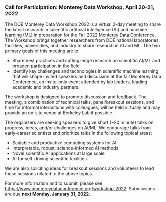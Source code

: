 ### Call for Participation: Monterey Data Workshop, April 20-21, 2022

The DOE Monterey Data Workshop 2022 is a virtual 2-day meeting to share the 
latest research in scientific artificial intelligence (AI) and machine learning 
(ML) in preparation for the Fall 2022 Monterey Data Conference. The Workshop
brings together researchers from DOE national laboratories, facilities,
universities, and industry to share research in AI and ML. The two primary goals
of this meeting are to
- Share best practices and cutting-edge research on scientific AI/ML and broaden
participation in the field
- Identify key challenges and technologies in scientific machine learning that
will shape invited speakers and discussion at the fall Monterey Data
Conference, an invite-only event attended by lab leaders, leading academic and
industry partners.

The workshop is designed to promote discussion and feedback. The meeting, a
comibination of technical talks, panel/breakout sessions, and time for informal
interactions with colleagues, will be held virtually and may provide an on-site
venue at Berkeley Lab if possible.

The organizers are seeking speakers to give short (~20 minute) talks on 
progress, ideas, and/or challenges on AI/ML. We encourage talks from 
early-career scientists and prioritize talks in the following topical areas:
- Scalable and productive computing systems for AI
- Interpretable, robust, science-informed AI methods
- Novel scientific AI applications at large scale
- AI for self-driving scientific facilities

We are also soliciting ideas for breakout sessions and volunteers to lead these
sessions related to the above topics.

For more information and to submit, please see
<https://www.montereydataconference.org/workshop-2022>.
Submissions are due **next Monday, January 31, 2022**. 
